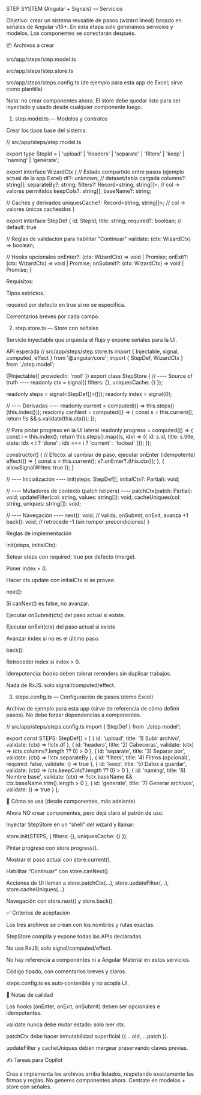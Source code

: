 STEP SYSTEM (Angular + Signals) — Servicios

Objetivo: crear un sistema reusable de pasos (wizard lineal) basado en señales de Angular v16+.
En esta etapa solo generamos servicios y modelos. Los componentes se conectarán después.

📦 Archivos a crear

src/app/steps/step.model.ts

src/app/steps/step.store.ts

src/app/steps/steps.config.ts (de ejemplo para esta app de Excel; sirve como plantilla)

Nota: no crear componentes ahora. El store debe quedar listo para ser inyectado y usado desde cualquier componente luego.

1. step.model.ts — Modelos y contratos

Crear los tipos base del sistema:

// src/app/steps/step.model.ts

export type StepId =
| 'upload'
| 'headers'
| 'separate'
| 'filters'
| 'keep'
| 'naming'
| 'generate';

export interface WizardCtx {
// Estado compartido entre pasos (ejemplo actual de la app Excel)
df?: unknown; // dataset/tabla cargada
columns?: string[];
separateBy?: string;
filters?: Record<string, string[]>; // col -> valores permitidos
keepCols?: string[];
baseName?: string;

// Caches y derivados
uniquesCache?: Record<string, string[]>; // col -> valores únicos cacheados
}

export interface StepDef {
id: StepId;
title: string;
required?: boolean; // default: true

// Reglas de validación para habilitar "Continuar"
validate: (ctx: WizardCtx) => boolean;

// Hooks opcionales
onEnter?: (ctx: WizardCtx) => void | Promise<void>;
onExit?: (ctx: WizardCtx) => void | Promise<void>;
onSubmit?: (ctx: WizardCtx) => void | Promise<void>;
}

Requisitos:

Tipos estrictos.

required por defecto en true si no se especifica.

Comentarios breves por cada campo.

2. step.store.ts — Store con señales

Servicio inyectable que orquesta el flujo y expone señales para la UI.

API esperada
// src/app/steps/step.store.ts
import { Injectable, signal, computed, effect } from '@angular/core';
import { StepDef, WizardCtx } from './step.model';

@Injectable({ providedIn: 'root' })
export class StepStore {
// ---- Source of truth ----
readonly ctx = signal<WizardCtx>({
filters: {},
uniquesCache: {}
});

readonly steps = signal<StepDef[]>([]);
readonly index = signal(0);

// ---- Derivadas ----
readonly current = computed(() => this.steps()[this.index()]);
readonly canNext = computed(() => {
const s = this.current();
return !!s && s.validate(this.ctx());
});

// Para pintar progreso en la UI lateral
readonly progress = computed(() => {
const i = this.index();
return this.steps().map((s, idx) => ({
id: s.id,
title: s.title,
state: idx < i ? 'done' : idx === i ? 'current' : 'locked'
}));
});

constructor() {
// Efecto: al cambiar de paso, ejecutar onEnter (idempotente)
effect(() => {
const s = this.current();
s?.onEnter?.(this.ctx());
}, { allowSignalWrites: true });
}

// ---- Inicialización ----
init(steps: StepDef[], initialCtx?: Partial<WizardCtx>): void;

// ---- Mutadores de contexto (patch helpers) ----
patchCtx(patch: Partial<WizardCtx>): void;
updateFilter(col: string, values: string[]): void;
cacheUniques(col: string, uniques: string[]): void;

// ---- Navegación ----
next(): void; // valida, onSubmit, onExit, avanza +1
back(): void; // retrocede -1 (sin romper precondiciones)
}

Reglas de implementación

init(steps, initialCtx):

Setear steps con required: true por defecto (merge).

Poner index = 0.

Hacer ctx.update con initialCtx si se provee.

next():

Si canNext() es false, no avanzar.

Ejecutar onSubmit(ctx) del paso actual si existe.

Ejecutar onExit(ctx) del paso actual si existe.

Avanzar index si no es el último paso.

back():

Retroceder index si index > 0.

Idempotencia: hooks deben tolerar rerenders sin duplicar trabajos.

Nada de RxJS: solo signal/computed/effect.

3. steps.config.ts — Configuración de pasos (demo Excel)

Archivo de ejemplo para esta app (sirve de referencia de cómo definir pasos).
No debe forzar dependencias a componentes.

// src/app/steps/steps.config.ts
import { StepDef } from './step.model';

export const STEPS: StepDef[] = [
{
id: 'upload',
title: '1) Subir archivo',
validate: (ctx) => !!ctx.df
},
{
id: 'headers',
title: '2) Cabeceras',
validate: (ctx) => (ctx.columns?.length ?? 0) > 0
},
{
id: 'separate',
title: '3) Separar por',
validate: (ctx) => !!ctx.separateBy
},
{
id: 'filters',
title: '4) Filtros (opcional)',
required: false,
validate: () => true
},
{
id: 'keep',
title: '5) Datos a guardar',
validate: (ctx) => (ctx.keepCols?.length ?? 0) > 0
},
{
id: 'naming',
title: '6) Nombre base',
validate: (ctx) => !!ctx.baseName && ctx.baseName.trim().length > 0
},
{
id: 'generate',
title: '7) Generar archivos',
validate: () => true
}
];

🧪 Cómo se usa (desde componentes, más adelante)

Ahora NO crear componentes, pero dejá claro el patrón de uso:

Inyectar StepStore en un “shell” del wizard y llamar:

store.init(STEPS, { filters: {}, uniquesCache: {} });

Pintar progreso con store.progress().

Mostrar el paso actual con store.current().

Habilitar “Continuar” con store.canNext().

Acciones de UI llaman a store.patchCtx(...), store.updateFilter(...), store.cacheUniques(...).

Navegación con store.next() y store.back().

✅ Criterios de aceptación

Los tres archivos se crean con los nombres y rutas exactas.

StepStore compila y expone todas las APIs declaradas.

No usa RxJS; solo signal/computed/effect.

No hay referencia a componentes ni a Angular Material en estos servicios.

Código tipado, con comentarios breves y claros.

steps.config.ts es auto‑contenible y no acopla UI.

📎 Notas de calidad

Los hooks (onEnter, onExit, onSubmit) deben ser opcionales e idempotentes.

validate nunca debe mutar estado: solo leer ctx.

patchCtx debe hacer inmutabilidad superficial ({ ...old, ...patch }).

updateFilter y cacheUniques deben mergear preservando claves previas.

✍️ Tareas para Copilot

Crea e implementa los archivos arriba listados, respetando exactamente las firmas y reglas.
No generes componentes ahora. Centrate en modelos + store con señales.
